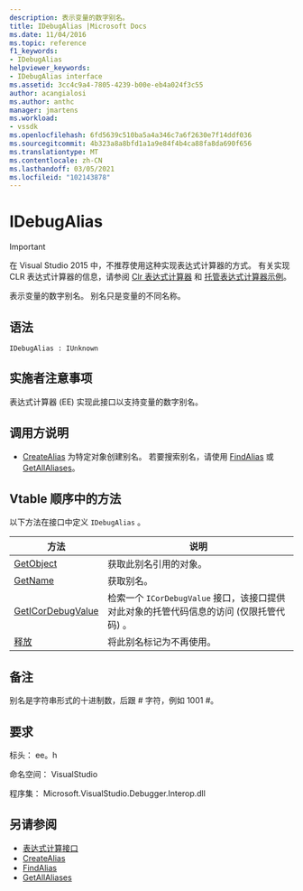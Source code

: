 ```yaml
---
description: 表示变量的数字别名。
title: IDebugAlias |Microsoft Docs
ms.date: 11/04/2016
ms.topic: reference
f1_keywords:
- IDebugAlias
helpviewer_keywords:
- IDebugAlias interface
ms.assetid: 3cc4c9a4-7805-4239-b00e-eb4a024f3c55
author: acangialosi
ms.author: anthc
manager: jmartens
ms.workload:
- vssdk
ms.openlocfilehash: 6fd5639c510ba5a4a346c7a6f2630e7f14ddf036
ms.sourcegitcommit: 4b323a8a8bfd1a1a9e84f4b4ca88fa8da690f656
ms.translationtype: MT
ms.contentlocale: zh-CN
ms.lasthandoff: 03/05/2021
ms.locfileid: "102143878"
---
```

# <a name="idebugalias"></a>IDebugAlias
> [!IMPORTANT]
> 在 Visual Studio 2015 中，不推荐使用这种实现表达式计算器的方式。 有关实现 CLR 表达式计算器的信息，请参阅 [Clr 表达式计算器](https://github.com/Microsoft/ConcordExtensibilitySamples/wiki/CLR-Expression-Evaluators) 和 [托管表达式计算器示例](https://github.com/Microsoft/ConcordExtensibilitySamples/wiki/Managed-Expression-Evaluator-Sample)。

 表示变量的数字别名。 别名只是变量的不同名称。

## <a name="syntax"></a>语法

```
IDebugAlias : IUnknown
```

## <a name="notes-for-implementers"></a>实施者注意事项
 表达式计算器 (EE) 实现此接口以支持变量的数字别名。

## <a name="notes-for-callers"></a>调用方说明
- [CreateAlias](../../../extensibility/debugger/reference/idebugobject2-createalias.md) 为特定对象创建别名。 若要搜索别名，请使用 [FindAlias](../../../extensibility/debugger/reference/idebugbinder3-findalias.md) 或 [GetAllAliases](../../../extensibility/debugger/reference/idebugbinder3-getallaliases.md)。

## <a name="methods-in-vtable-order"></a>Vtable 顺序中的方法
 以下方法在接口中定义 `IDebugAlias` 。

|方法|说明|
|------------|-----------------|
|[GetObject](../../../extensibility/debugger/reference/idebugalias-getobject.md)|获取此别名引用的对象。|
|[GetName](../../../extensibility/debugger/reference/idebugalias-getname.md)|获取别名。|
|[GetICorDebugValue](../../../extensibility/debugger/reference/idebugalias-geticordebugvalue.md)|检索一个 `ICorDebugValue` 接口，该接口提供对此对象的托管代码信息的访问 (仅限托管代码) 。|
|[释放](../../../extensibility/debugger/reference/idebugalias-dispose.md)|将此别名标记为不再使用。|

## <a name="remarks"></a>备注
 别名是字符串形式的十进制数，后跟 # 字符，例如 1001 #。

## <a name="requirements"></a>要求
 标头： ee。h

 命名空间： VisualStudio

 程序集： Microsoft.VisualStudio.Debugger.Interop.dll

## <a name="see-also"></a>另请参阅
- [表达式计算接口](../../../extensibility/debugger/reference/expression-evaluation-interfaces.md)
- [CreateAlias](../../../extensibility/debugger/reference/idebugobject2-createalias.md)
- [FindAlias](../../../extensibility/debugger/reference/idebugbinder3-findalias.md)
- [GetAllAliases](../../../extensibility/debugger/reference/idebugbinder3-getallaliases.md)
